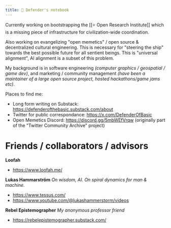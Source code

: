 ```yaml
---
title: 📝 Defender's notebook
---
```

Currently working on bootstrapping the [[⭐️ Open Research Institute]] which is a missing piece of infrastructure for civilization-wide coordination.

Also working on evangelizing "open memetics" / open source & decentralized cultural engineering. This is necessary for "steering the ship" towards the best possible future for all sentient beings. This is "universal alignment", AI alignment is a subset of this problem.

My background is in software engineering _(computer graphics / geospatial / game dev)_, and marketing / community management _(have been a maintainer of a large open source project, hosted hackathons/game jams etc)_. 

Places to find me:

- Long form writing on Substack: https://defenderofthebasic.substack.com/about
- Twitter for public correspondance: https://x.com/DefenderOfBasic
- Open Memetics Discord: https://discord.gg/5mbWEfVrqw (originally part of the "Twitter Community Archive" project)

# Friends / collaborators / advisors 


**Loofah**
- https://www.loofah.me/

**Lukas Hammarström**
_On wisdom, AI. On spiral dynamics for man & machine._

- https://www.tessus.com/
- https://www.youtube.com/@lukashammerstorm/videos 

**Rebel Epistemographer**
_My anonymous professor friend_
- https://rebelepistemographer.substack.com/